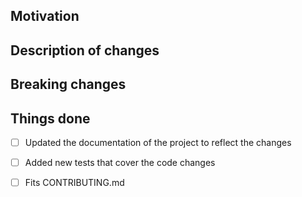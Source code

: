 
<!-- Please fill out any relevant sections and remove those that don't apply -->
## Motivation
<!-- Why was this pull request needed? -->
## Description of changes
<!-- What was changed in this pull request? -->
## Breaking changes
<!-- What breaking changes were added (if any) and how are they addressed? -->
## Things done
<!-- Please check what applies. Note that some of these are not hard requirements but merely serve as information for reviewers. -->
- [ ] Updated the documentation of the project to reflect the changes
- [ ] Added new tests that cover the code changes
- [ ] Fits CONTRIBUTING.md

